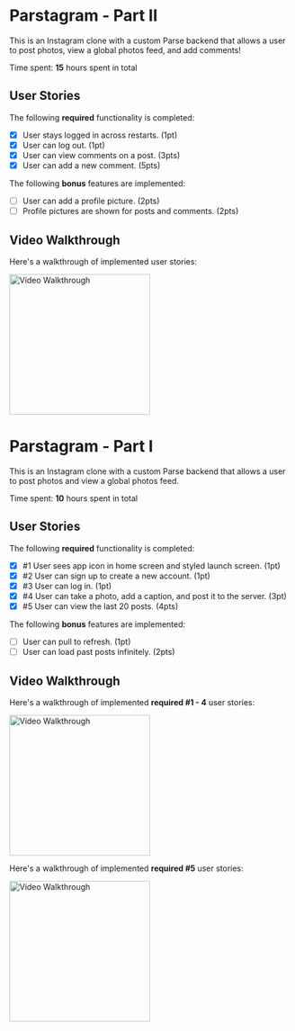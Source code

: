# Parstagram - Part II

This is an Instagram clone with a custom Parse backend that allows a user to post photos, view a global photos feed, and add comments!

Time spent: **15** hours spent in total

## User Stories

The following **required** functionality is completed:

- [x] User stays logged in across restarts. (1pt)
- [x] User can log out. (1pt)
- [x] User can view comments on a post. (3pts)
- [x] User can add a new comment. (5pts)

The following **bonus** features are implemented:

- [ ] User can add a profile picture. (2pts)
- [ ] Profile pictures are shown for posts and comments. (2pts)

## Video Walkthrough

Here's a walkthrough of implemented user stories:

<img src='week6.gif' title='Video Walkthrough' width='250' alt='Video Walkthrough' />








# Parstagram - Part I

This is an Instagram clone with a custom Parse backend that allows a user to post photos and view a global photos feed.

Time spent: **10** hours spent in total

## User Stories

The following **required** functionality is completed:

- [x] #1 User sees app icon in home screen and styled launch screen. (1pt)
- [x] #2 User can sign up to create a new account. (1pt)
- [x] #3 User can log in. (1pt)
- [x] #4 User can take a photo, add a caption, and post it to the server. (3pt)
- [x] #5 User can view the last 20 posts. (4pts)

The following **bonus** features are implemented:

- [ ] User can pull to refresh. (1pt)
- [ ] User can load past posts infinitely. (2pts)

## Video Walkthrough

Here's a walkthrough of implemented **required #1 - 4** user stories:

<img src='week5.gif' title='Video Walkthrough' width='250' alt='Video Walkthrough' />






Here's a walkthrough of implemented **required #5** user stories:

<img src='week5-1.gif' title='Video Walkthrough' width='250' alt='Video Walkthrough' />
